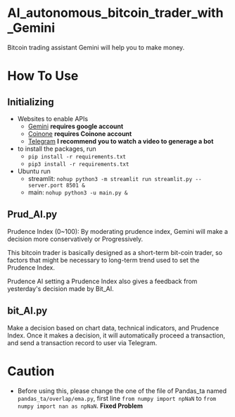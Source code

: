 # AI_autonomous_bitcoin_trader_with_Gemini
Bitcoin trading assistant Gemini will help you to make money.

# How To Use
## Initializing
- Websites to enable APIs
  - [Gemini](https://console.cloud.google.com/apis/) **requires google account**
  - [Coinone](https://docs.coinone.co.kr/docs/about-public-api) **requires Coinone account**
  - [Telegram](https://core.telegram.org/) **I recommend you to watch a video to generage a bot**
- to install the packages, run
  - `pip install -r requirements.txt`
  - `pip3 install -r requirements.txt`
- Ubuntu run
  - streamlit: `nohup python3 -m streamlit run streamlit.py --server.port 8501 &`
  - main: `nohup python3 -u main.py &`
 
## Prud_AI.py
Prudence Index (0~100): By moderating prudence index, Gemini will make a decision more conservatively or Progressively. 

This bitcoin trader is basically designed as a short-term bit-coin trader, so factors that might be necessary to long-term trend used to set the Prudence Index. 

Prudence AI setting a Prudence Index also gives a feedback from yesterday's decision made by Bit_AI. 

## bit_AI.py
Make a decision based on chart data, technical indicators, and Prudence Index. Once it makes a decision, it will automatically proceed a transaction, and send a transaction record to user via Telegram.

# Caution
- Before using this, please change the one of the file of Pandas_ta named `pandas_ta/overlap/ema.py`, first line `from numpy import npNaN` to `from numpy import nan as npNaN`. **Fixed Problem**
